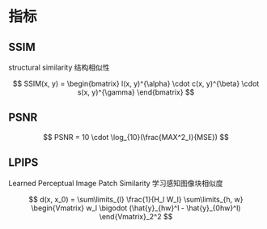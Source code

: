 # 指标

## SSIM

structural similarity 结构相似性

$$
SSIM(x, y) =
\begin{bmatrix}
l(x, y)^{\alpha} \cdot c(x, y)^{\beta} \cdot s(x, y)^{\gamma}
\end{bmatrix}
$$

## PSNR

$$
PSNR =
10 \cdot \log_{10}(\frac{MAX^2_I}{MSE})
$$

## LPIPS

Learned Perceptual Image Patch Similarity 学习感知图像块相似度

$$
d(x, x_0) =
\sum\limits_{l} \frac{1}{H_l W_l}
\sum\limits_{h, w}
\begin{Vmatrix}
w_l \bigodot (\hat{y}_{hw}^l - \hat{y}_{0hw}^l)
\end{Vmatrix}_2^2
$$
